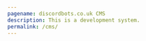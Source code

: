 ```yaml
---
pagename: discordbots.co.uk CMS
description: This is a development system.
permalink: /cms/
---
```


